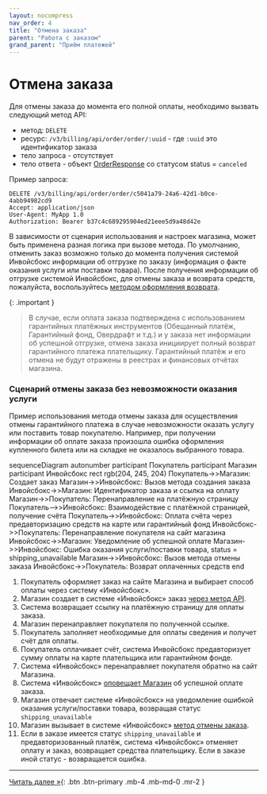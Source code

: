 ```yaml
---
layout: nocompress
nav_order: 4
title: "Отмена заказа"
parent: "Работа с заказом"
grand_parent: "Приём платежей"
---
```


# Отмена заказа

Для отмены заказа до момента его полной оплаты, необходимо вызвать следующий метод API:

- метод: `DELETE`
- ресурс: `/v3/billing/api/order/order/:uuid` - где `:uuid` это идентификатор заказа
- тело запроса - отсутствует
- тело ответа - объект [OrderResponse](/docs/merchant/order/create/#orderresponse) со статусом status = `canceled`

Пример запроса:
```
DELETE /v3/billing/api/order/order/c5041a79-24a6-42d1-b0ce-4abb94982cd9
Accept: application/json
User-Agent: MyApp 1.0
Authorization: Bearer b37c4c689295904ed21eee5d9a48d42e
```

В зависимости от сценария использования и настроек магазина, может быть применена разная логика при вызове метода.
По умолчанию, отменить заказ возможно только до момента получения системой Инвойсбокс
информации об отгрузке по заказу (информация о факте оказания услуги или поставки товара). После получения информации
об отгрузке системой Инвойсбокс, для отмены заказа и возврата средств, пожалуйста, воспользуйтесь
[методом оформления возврата](/docs/merchant/refund). 

{: .important }
> В случае, если оплата заказа подтверждена с использованием гарантийных платёжных инструментов (Обещанный платёж, Гарантийный фонд,
> Овердрафт и т.д.) и у заказа нет информации об успешной отгрузке, отмена заказа инициирует полный возврат гарантийного платежа
> плательщику. Гарантийный платёж и его отмена не будут отражены в реестрах и финансовых отчётах магазина.

### Сценарий отмены заказа без невозможности оказания услуги

Пример использования метода отмены заказа для осуществления отмены гарантийного платежа в случае невозможности оказать
услугу или поставить товар покупателю. Например, при получении информации об оплате заказа произошла ошибка оформления
купленного билета или на складке не оказалось выбранного товара.

<div class="mermaid">
sequenceDiagram
    autonumber
    participant Покупатель
    participant Магазин
    participant Инвойсбокс 
    rect rgb(204, 245, 204)
      Покупатель->>Магазин: Создает заказ
      Магазин->>Инвойсбокс: Вызов метода создания заказа
      Инвойсбокс->>Магазин: Идентификатор заказа и ссылка на оплату
      Магазин->>Покупатель: Перенаправление на платёжную страницу
      Покупатель-->>Инвойсбокс: Взаимодействие с платёжной страницей, получение счёта
      Покупатель->>Инвойсбокс: Оплата счёта через предавторизацию средств на карте или гарантийный фонд
      Инвойсбокс->>Покупатель: Перенаправление покупателя на сайт магазина
      Инвойсбокс->>Магазин: Уведомление об успешной оплате
      Магазин->>Инвойсбокс: Ошибка оказания услуги/поставки товара, status = shipping_unavailable
      Магазин->>Инвойсбокс: Вызов метода отмены заказа
      Инвойсбокс->>Покупатель: Возврат оплаченных средств
    end
</div>

1. Покупатель оформляет заказ на сайте Магазина и выбирает способ оплаты через систему &laquo;Инвойсбокс&raquo;.
1. Магазин создает в системе &laquo;Инвойсбокс&raquo; заказ [через метод API](/docs/merchant/order/create/).
1. Система возвращает ссылку на платёжную страницу для оплаты заказа.
1. Магазин перенаправляет покупателя по полученной ссылке.
1. Покупатель заполняет необходимые для оплаты сведения и получет счёт для оплаты.
1. Покупатель оплачивает счёт, система Инвойсбокс предавторизует сумму оплаты на карте плательщика или гарантийном фонде.
1. Система &laquo;Инвойсбокс&raquo; перенаправляет покупателя обратно на сайт Магазина.
1. Система &laquo;Инвойсбокс&raquo; [оповещает Магазин](/docs/merchant/notification) об успешной оплате заказа.
1. Магазин отвечает системе &laquo;Инвойсбокс&raquo; на уведомление ошибкой оказания услуги/поставки товара, возвращая статус `shipping_unavailable`
1. Магазин вызывает в системе &laquo;Инвойсбокс&raquo; [метод отмены заказа](/docs/merchant/order/delete/).
1. Если в заказе имеется статус `shipping_unavailable` и предавторизованный платёж, система &laquo;Инвойсбокс&raquo; отменяет оплату и заказ, возвращает средства плательщику. Если в заказе иной статус - возвращается ошибка.


---

[Читать далее &raquo;](/docs/merchant/order/merchant-move){: .btn .btn-primary .mb-4 .mb-md-0 .mr-2 }
